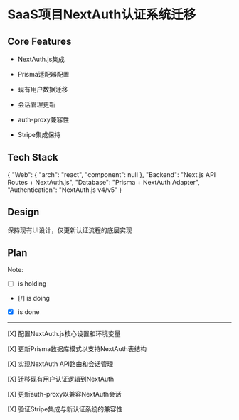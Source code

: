 # SaaS项目NextAuth认证系统迁移

## Core Features

- NextAuth.js集成

- Prisma适配器配置

- 现有用户数据迁移

- 会话管理更新

- auth-proxy兼容性

- Stripe集成保持

## Tech Stack

{
  "Web": {
    "arch": "react",
    "component": null
  },
  "Backend": "Next.js API Routes + NextAuth.js",
  "Database": "Prisma + NextAuth Adapter",
  "Authentication": "NextAuth.js v4/v5"
}

## Design

保持现有UI设计，仅更新认证流程的底层实现

## Plan

Note: 

- [ ] is holding
- [/] is doing
- [X] is done

---

[X] 配置NextAuth.js核心设置和环境变量

[X] 更新Prisma数据库模式以支持NextAuth表结构

[X] 实现NextAuth API路由和会话管理

[X] 迁移现有用户认证逻辑到NextAuth

[X] 更新auth-proxy以兼容NextAuth会话

[X] 验证Stripe集成与新认证系统的兼容性
